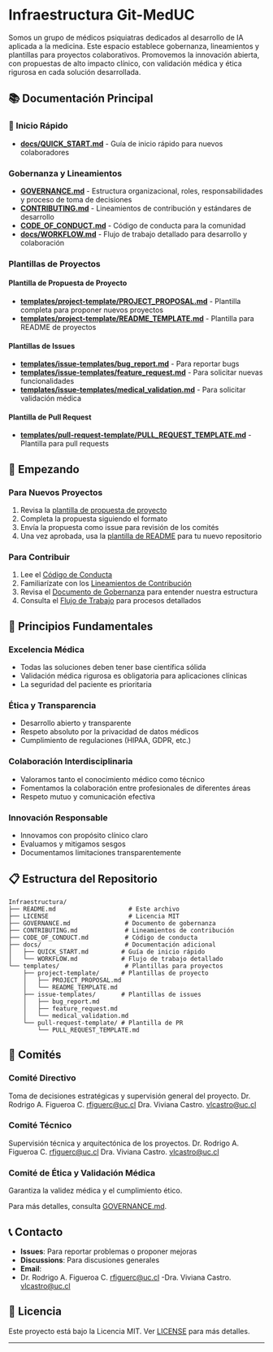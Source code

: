 # Infraestructura Git-MedUC

Somos un grupo de médicos psiquiatras dedicados al desarrollo de IA aplicada a la medicina. Este espacio establece gobernanza, lineamientos y plantillas para proyectos colaborativos. Promovemos la innovación abierta, con propuestas de alto impacto clínico, con validación médica y ética rigurosa en cada solución desarrollada.

## 📚 Documentación Principal

### 🚀 Inicio Rápido
- **[docs/QUICK_START.md](docs/QUICK_START.md)** - Guía de inicio rápido para nuevos colaboradores

### Gobernanza y Lineamientos
- **[GOVERNANCE.md](GOVERNANCE.md)** - Estructura organizacional, roles, responsabilidades y proceso de toma de decisiones
- **[CONTRIBUTING.md](CONTRIBUTING.md)** - Lineamientos de contribución y estándares de desarrollo
- **[CODE_OF_CONDUCT.md](CODE_OF_CONDUCT.md)** - Código de conducta para la comunidad
- **[docs/WORKFLOW.md](docs/WORKFLOW.md)** - Flujo de trabajo detallado para desarrollo y colaboración

### Plantillas de Proyectos

#### Plantilla de Propuesta de Proyecto
- **[templates/project-template/PROJECT_PROPOSAL.md](templates/project-template/PROJECT_PROPOSAL.md)** - Plantilla completa para proponer nuevos proyectos
- **[templates/project-template/README_TEMPLATE.md](templates/project-template/README_TEMPLATE.md)** - Plantilla para README de proyectos

#### Plantillas de Issues
- **[templates/issue-templates/bug_report.md](templates/issue-templates/bug_report.md)** - Para reportar bugs
- **[templates/issue-templates/feature_request.md](templates/issue-templates/feature_request.md)** - Para solicitar nuevas funcionalidades
- **[templates/issue-templates/medical_validation.md](templates/issue-templates/medical_validation.md)** - Para solicitar validación médica

#### Plantilla de Pull Request
- **[templates/pull-request-template/PULL_REQUEST_TEMPLATE.md](templates/pull-request-template/PULL_REQUEST_TEMPLATE.md)** - Plantilla para pull requests

## 🚀 Empezando

### Para Nuevos Proyectos
1. Revisa la [plantilla de propuesta de proyecto](templates/project-template/PROJECT_PROPOSAL.md)
2. Completa la propuesta siguiendo el formato
3. Envía la propuesta como issue para revisión de los comités
4. Una vez aprobada, usa la [plantilla de README](templates/project-template/README_TEMPLATE.md) para tu nuevo repositorio

### Para Contribuir
1. Lee el [Código de Conducta](CODE_OF_CONDUCT.md)
2. Familiarízate con los [Lineamientos de Contribución](CONTRIBUTING.md)
3. Revisa el [Documento de Gobernanza](GOVERNANCE.md) para entender nuestra estructura
4. Consulta el [Flujo de Trabajo](docs/WORKFLOW.md) para procesos detallados

## 🏥 Principios Fundamentales

### Excelencia Médica
- Todas las soluciones deben tener base científica sólida
- Validación médica rigurosa es obligatoria para aplicaciones clínicas
- La seguridad del paciente es prioritaria

### Ética y Transparencia
- Desarrollo abierto y transparente
- Respeto absoluto por la privacidad de datos médicos
- Cumplimiento de regulaciones (HIPAA, GDPR, etc.)

### Colaboración Interdisciplinaria
- Valoramos tanto el conocimiento médico como técnico
- Fomentamos la colaboración entre profesionales de diferentes áreas
- Respeto mutuo y comunicación efectiva

### Innovación Responsable
- Innovamos con propósito clínico claro
- Evaluamos y mitigamos sesgos
- Documentamos limitaciones transparentemente

## 📋 Estructura del Repositorio

```
Infraestructura/
├── README.md                    # Este archivo
├── LICENSE                      # Licencia MIT
├── GOVERNANCE.md               # Documento de gobernanza
├── CONTRIBUTING.md             # Lineamientos de contribución
├── CODE_OF_CONDUCT.md          # Código de conducta
├── docs/                       # Documentación adicional
│   ├── QUICK_START.md         # Guía de inicio rápido
│   └── WORKFLOW.md            # Flujo de trabajo detallado
└── templates/                  # Plantillas para proyectos
    ├── project-template/      # Plantillas de proyecto
    │   ├── PROJECT_PROPOSAL.md
    │   └── README_TEMPLATE.md
    ├── issue-templates/       # Plantillas de issues
    │   ├── bug_report.md
    │   ├── feature_request.md
    │   └── medical_validation.md
    └── pull-request-template/ # Plantilla de PR
        └── PULL_REQUEST_TEMPLATE.md
```

## 🤝 Comités

### Comité Directivo
Toma de decisiones estratégicas y supervisión general del proyecto.
Dr. Rodrigo A. Figueroa C. rfiguerc@uc.cl
Dra. Viviana Castro. vlcastro@uc.cl

### Comité Técnico
Supervisión técnica y arquitectónica de los proyectos.
Dr. Rodrigo A. Figueroa C. rfiguerc@uc.cl
Dra. Viviana Castro. vlcastro@uc.cl

### Comité de Ética y Validación Médica
Garantiza la validez médica y el cumplimiento ético.

Para más detalles, consulta [GOVERNANCE.md](GOVERNANCE.md).

## 📞 Contacto

- **Issues**: Para reportar problemas o proponer mejoras
- **Discussions**: Para discusiones generales
- **Email**:
- Dr. Rodrigo A. Figueroa C. rfiguerc@uc.cl
-Dra. Viviana Castro. vlcastro@uc.cl

## 📄 Licencia

Este proyecto está bajo la Licencia MIT. Ver [LICENSE](LICENSE) para más detalles.

---
